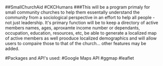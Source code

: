 ##SmallChurchAid
#CKCHumans
###This will be a program primaly for small community churches to help them essentally understand the community from a sociological perspective in an effort to help all people - not just leadership. It's primary function will be to keep a directory of active members names, ages, aproxamte income number or dependants, occupation, education, resources, etc, be able to generate a localized map of active members as well prooduce localized demographics and will allow users to compaire those to that of the church... other features may be added.

#Packages and API's used:
#Google Maps API
#ggmap
#leaflet

